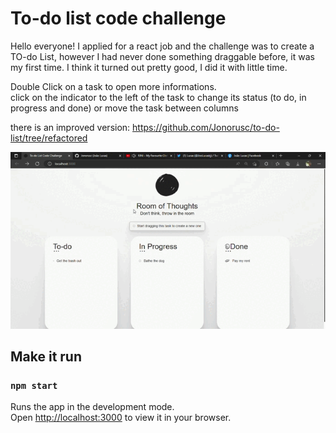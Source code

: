 # To-do list code challenge

Hello everyone!
I applied for a react job and the challenge was to create a TO-do List, however I had never done something draggable before, it was my first time. I think it turned out pretty good, I did it with little time.

Double Click on a task to open more informations.  
click on the indicator to the left of the task to change its status (to do, in progress and done) or move the task between columns

there is an improved version: https://github.com/Jonorusc/to-do-list/tree/refactored

![](todolist.gif)

## Make it run

### `npm start`

Runs the app in the development mode.\
Open [http://localhost:3000](http://localhost:3000) to view it in your browser.
